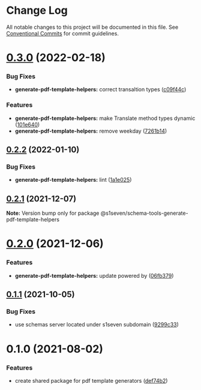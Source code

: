 # Change Log

All notable changes to this project will be documented in this file.
See [Conventional Commits](https://conventionalcommits.org) for commit guidelines.

# [0.3.0](http://github.com/s1seven/schema-tools/compare/@s1seven/schema-tools-generate-pdf-template-helpers@0.2.2...@s1seven/schema-tools-generate-pdf-template-helpers@0.3.0) (2022-02-18)


### Bug Fixes

* **generate-pdf-template-helpers:** correct transaltion types ([c09f44c](http://github.com/s1seven/schema-tools/commit/c09f44cd6361d23734b1742271739f90fd99e53b))


### Features

* **generate-pdf-template-helpers:** make Translate method types dynamic ([101e640](http://github.com/s1seven/schema-tools/commit/101e64095008ad2717c9d0ec1bb9e17e2190b5ca))
* **generate-pdf-template-helpers:** remove weekday ([7261b14](http://github.com/s1seven/schema-tools/commit/7261b1476b836977b2604515da01b90cd1dac5ff))





## [0.2.2](http://github.com/s1seven/schema-tools/compare/@s1seven/schema-tools-generate-pdf-template-helpers@0.2.1...@s1seven/schema-tools-generate-pdf-template-helpers@0.2.2) (2022-01-10)


### Bug Fixes

* **generate-pdf-template-helpers:** lint ([1a1e025](http://github.com/s1seven/schema-tools/commit/1a1e025e90e48d399484e4b33f7b9a07ee0dcc32))





## [0.2.1](http://github.com/s1seven/schema-tools/compare/@s1seven/schema-tools-generate-pdf-template-helpers@0.2.0...@s1seven/schema-tools-generate-pdf-template-helpers@0.2.1) (2021-12-07)

**Note:** Version bump only for package @s1seven/schema-tools-generate-pdf-template-helpers





# [0.2.0](http://github.com/s1seven/schema-tools/compare/@s1seven/schema-tools-generate-pdf-template-helpers@0.1.1...@s1seven/schema-tools-generate-pdf-template-helpers@0.2.0) (2021-12-06)


### Features

* **generate-pdf-template-helpers:** update powered by ([06fb379](http://github.com/s1seven/schema-tools/commit/06fb3794990538dd8e6a9c4e12878825e7dcb3ce))





## [0.1.1](http://github.com/s1seven/schema-tools/compare/@s1seven/schema-tools-generate-pdf-template-helpers@0.1.0...@s1seven/schema-tools-generate-pdf-template-helpers@0.1.1) (2021-10-05)


### Bug Fixes

* use schemas server located under s1seven subdomain ([9299c33](http://github.com/s1seven/schema-tools/commit/9299c33ecbe2bc414ec76b893f4c222ace6305e0))





# 0.1.0 (2021-08-02)


### Features

* create shared package for pdf template generators ([def74b2](http://github.com/s1seven/schema-tools/commit/def74b27918b34f2b5592ff94c6d63fd37c07a4c))
